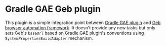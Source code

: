 # Gradle GAE Geb plugin

This plugin is a simple integration point between [Gradle GAE plugin](https://github.com/bmuschko/gradle-gae-plugin) and [Geb browser automation framework](http://www.gebish.org/). It doesn't provide any new tasks but only sets Geb's `baseUrl` based on Gradle GAE plugin's conventions using `SystemPropertiesBuildAdapter` mechanism.
